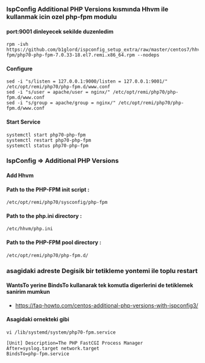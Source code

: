 ### IspConfig Additional PHP Versions kısmında Hhvm ile kullanmak icin ozel php-fpm modulu
#### port:9001 dinleyecek sekilde duzenledim

```
rpm -ivh https://github.com/b1glord/ispconfig_setup_extra/raw/master/centos7/hhvm/hhvm-fpm/php70-php-fpm-7.0.33-18.el7.remi.x86_64.rpm --nodeps
```
#### Configure 
```
sed -i "s/listen = 127.0.0.1:9000/listen = 127.0.0.1:9001/" /etc/opt/remi/php70/php-fpm.d/www.conf
sed -i "s/user = apache/user = nginx/" /etc/opt/remi/php70/php-fpm.d/www.conf
sed -i "s/group = apache/group = nginx/" /etc/opt/remi/php70/php-fpm.d/www.conf
```
#### Start Service
```
systemctl start php70-php-fpm
systemctl restart php70-php-fpm
systemctl status php70-php-fpm
```

### IspConfig => Additional PHP Versions
#### Add Hhvm

#### Path to the PHP-FPM init script 	  :	
```/etc/opt/remi/php70/sysconfig/php-fpm```
#### Path to the php.ini directory   	  :	
```/etc/hhvm/php.ini```
#### Path to the PHP-FPM pool directory	:	
```/etc/opt/remi/php70/php-fpm.d/```


### asagidaki adreste Degisik bir tetikleme yontemi ile toplu restart
#### WantsTo yerine BindsTo kullanarak tek komutla digerlerini de tetiklemek sanirim mumkun
* https://faq-howto.com/centos-additional-php-versions-with-ispconfig3/

#### Asagidaki ornekteki gibi
```
vi /lib/systemd/system/php70-fpm.service

[Unit] Description=The PHP FastCGI Process Manager
After=syslog.target network.target
BindsTo=php-fpm.service 
```
